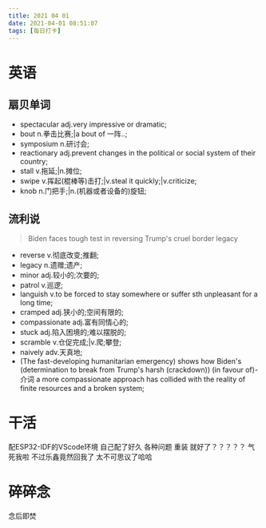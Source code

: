 ```yaml
---
title: 2021 04 01
date: 2021-04-01 08:51:07
tags: [每日打卡]
---
```

# 英语
## 扇贝单词
- spectacular adj.very impressive or dramatic;
- bout n.拳击比赛;|a bout of 一阵..;
- symposium n.研讨会;
- reactionary adj.prevent changes in the political or social system of their country;
- stall v.拖延;|n.摊位;
- swipe v.挥起(棍棒等)击打;|v.steal it quickly;|v.criticize;
- knob n.门把手;|n.(机器或者设备的)旋钮;
## 流利说
> Biden faces tough test in reversing Trump's cruel border legacy
- reverse v.彻底改变;推翻;
- legacy n.遗赠;遗产;
- minor adj.较小的;次要的;
- patrol v.巡逻;
- languish v.to be forced to stay somewhere or suffer sth unpleasant for a long time;
- cramped adj.狭小的;空间有限的;
- compassionate adj.富有同情心的;
- stuck adj.陷入困境的;难以摆脱的;
- scramble v.仓促完成;|v.爬;攀登;
- naively adv.天真地;
- (The fast-developing humanitarian emergency) shows how Biden's (determination to break from Trump's harsh (crackdown)) (in favour of)-介词 a more compassionate approach has collided with the reality of finite resources and a broken system;
# 干活
配ESP32-IDF的VScode环境
自己配了好久 各种问题
重装 就好了？？？？？
气死我啦
不过乐鑫竟然回我了 太不可思议了哈哈
# 碎碎念
念后即焚

